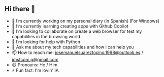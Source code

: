 ## Hi there 👋

- 🔭 I’m currently working on my personal diary (in Spanish) (For Windows)
- 🌱 I’m currently learning creating apps with Github Copilot
- 👯 I’m looking to collaborate on create a web browser for test my capabilities in the browsing world
- 🤔 I’m looking for help with Python
- 💬 Ask me about my tech capabilities and how i can help you
- 📫 How to reach me: josemanuelsuareztocino.1998@outlook.es / jmstcom.g@gmail.com
- 😄 Pronouns: He / Him
- ⚡ Fun fact: I'm lovin' IA
